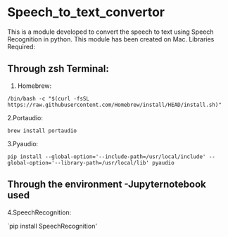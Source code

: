 # Speech_to_text_convertor
This is a module developed to convert the speech to text using Speech Recognition in python.
This module has been created on Mac.
Libraries Required:

## Through zsh Terminal:
1. Homebrew: 

`/bin/bash -c "$(curl -fsSL https://raw.githubusercontent.com/Homebrew/install/HEAD/install.sh)"`

2.Portaudio:

`brew install portaudio`

3.Pyaudio:

`pip install --global-option='--include-path=/usr/local/include' --global-option='--library-path=/usr/local/lib' pyaudio`

## Through the environment -Jupyternotebook used
4.SpeechRecognition: 

`pip install SpeechRecognition'

